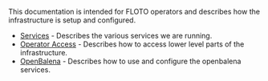 This documentation is intended for FLOTO operators and describes how the infrastructure is setup and configured.

* [Services](services.md) - Describes the various services we are running.
* [Operator Access](operator_access.md) - Describes how to access lower level parts of the infrastructure.
* [OpenBalena](openbalena.md) - Describes how to use and configure the openbalena services.